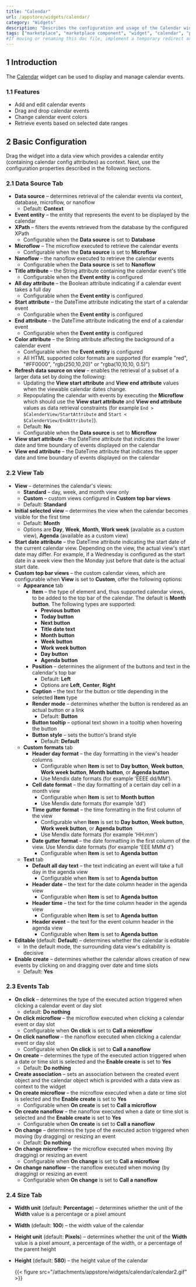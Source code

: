 ```yaml
---
title: "Calendar"
url: /appstore/widgets/calendar/
category: "Widgets"
description: "Describes the configuration and usage of the Calendar widget, which is available in the Mendix Marketplace."
tags: ["marketplace", "marketplace component", "widget", "calendar", "platform support"]
#If moving or renaming this doc file, implement a temporary redirect and let the respective team know they should update the URL in the product. See Mapping to Products for more details.
---
```


## 1 Introduction

The [Calendar](https://marketplace.mendix.com/link/component/107954/) widget can be used to display and manage calendar events.

### 1.1 Features

* Add and edit calendar events
* Drag and drop calendar events
* Change calendar event colors
* Retrieve events based on selected date ranges

## 2 Basic Configuration

Drag the widget into a data view which provides a calendar entity (containing calendar config attributes) as context. Next, use the configuration properties described in the following sections.

### 2.1 Data Source Tab

* **Data source** – determines retrieval of the calendar events via context, database, microflow, or nanoflow
    * Default: **Context**
* **Event entity** – the entity that represents the event to be displayed by the calendar
* **XPath** – filters the events retrieved from the database by the configured XPath
    * Configurable when the **Data source** is set to **Database**
* **Microflow** – The microflow executed to retrieve the calendar events
    * Configurable when the **Data source** is set to **Microflow**
* **Nanoflow** – the nanoflow executed to retrieve the calendar events
    * Configurable when the **Data source** is set to **Nanoflow**
* **Title attribute** – the String attribute containing the calendar event's title
    * Configurable when the **Event entity** is configured
* **All day attribute** – the Boolean attribute indicating if a calendar event takes a full day
    * Configurable when the **Event entity** is configured
* **Start attribute** – the DateTime attribute indicating the start of a calendar event
    * Configurable when the **Event entity** is configured
* **End attribute** – the DateTime attribute indicating the end of a calendar event
    * Configurable when the **Event entity** is configured
* **Color attribute** – the String attribute affecting the background of a calendar event
    * Configurable when the **Event entity** is configured
    * All HTML supported color formats are supported (for example "red", "#FF0000", "rgb(250,10,20)" or "rgba(10,10,10, 0.5)")
* **Refresh data source on view** – enables the retrieval of a subset of a larger data set by doing the following:
    * Updating the **View start attribute** and **View end attribute** values when the viewable calendar dates change.
    * Repopulating the calendar with events by executing the **Microflow** which should use the **View start attribute** and **View end attribute** values as data retrieval constraints (for example `End > $CalenderView/StartAttribute` and `Start < $CalenderView/EndAttribute]`).
    * Default: **No**
    * Configurable when the **Data source** is set to **Microflow**
* **View start attribute** – the DateTime attribute that indicates the lower date and time boundary of events displayed on the calendar
* **View end attribute** – the DateTime attribute that indicates the upper date and time boundary of events displayed on the calendar

### 2.2 View Tab

* **View** – determines the calendar's views:
    * **Standard** – day, week, and month view only
    * **Custom** – custom views configured in **Custom top bar views**
    * Default: **Standard**
* **Initial selected view** – determines the view when the calendar becomes visible for the first time
    * Default: **Month**
    * Options are **Day**, **Week**, **Month**, **Work week** (available as a custom view), **Agenda** (available as a custom view)
* **Start date attribute** – the DateTime attribute indicating the start date of the current calendar view. Depending on the view, the actual view's start date may differ. For example, if a Wednesday is configured as the start date in a week view then the Monday just before that date is the actual start date.
* **Custom top bar views** – the custom calendar views, which are configurable when **View** is set to **Custom**, offer the following options:
    * **Appearance** tab
        * **Item** – the type of element and, thus supported calendar views, to be added to the top bar of the calendar. The default is **Month button**. The following types are supported: 
            * **Previous button**
            * **Today button**
            * **Next button**
            * **Title date text**
            * **Month button**
            * **Week button**
            * **Work week button**
            * **Day button**
            * **Agenda button**
        * **Position** – determines the alignment of the buttons and text in the calendar's top bar
            * Default: **Left**
            * Options are **Left**, **Center**, **Right**
        * **Caption** – the text for the button or title depending in the selected **Item** type
        * **Render mode** – determines whether the button is rendered as an actual button or a link
            * Default: **Button**
        * **Button tooltip** – optional text shown in a tooltip when hovering the button
        * **Button style** – sets the button's brand style
            * Default: **Default**
    * **Custom formats** tab
        * **Header day format** – the day formatting in the view's header columns
            * Configurable when **Item** is set to **Day button**, **Week button**, **Work week button**, **Month button**, or **Agenda button**
            * Use Mendix date formats (for example 'EEEE dd/MM'). 
        * **Cell date format** – the day formatting of a certain day cell in a month view 
            * Configurable when **Item** is set to **Month button** 
            * Use Mendix date formats (for example 'dd')
        * **Time gutter format** – the time formatting in the first column of the view
            * Configurable when **Item** is set to **Day button**, **Week button**, **Work week button**, or **Agenda button** 
            * Use Mendix date formats (for example 'HH:mm')
        * **Date gutter format** – the date formatting in the first column of the view. Use Mendix date formats (for example 'EEE MMM d')
            * Configurable when **Item** is set to **Agenda button** 
    * **Text** tab
        * **Default all day text** – the text indicating an event will take a full day in the agenda view
            * Configurable when **Item** is set to **Agenda button** 
        * **Header date** – the text for the date column header in the agenda view
            * Configurable when **Item** is set to **Agenda button** 
        * **Header time** – the text for the time column header in the agenda view
            * Configurable when **Item** is set to **Agenda button**
        * **Header event** – the text for the event column header in the agenda view
            * Configurable when **Item** is set to **Agenda button** 
* **Editable** (default: **Default**) – determines whether the calendar is editable
    * In the default mode, the surrounding data view's editability is decisive
* **Enable create** – determines whether the calendar allows creation of new events by clicking on and dragging over date and time slots
    * Default: **Yes**

### 2.3 Events Tab

* **On click** – determines the type of the executed action triggered when clicking a calendar event or day slot
    * default: **Do nothing** 
* **On click microflow** – the microflow executed when clicking a calendar event or day slot
    * Configurable when **On click** is set to **Call a microflow** 
* **On click nanoflow** – the nanoflow executed when clicking a calendar event or day slot
    * Configurable when **On click** is set to **Call a nanoflow**
* **On create** – determines the type of the executed action triggered when a date or time slot is selected and the **Enable create** is set to **Yes**
    * Default: **Do nothing**
* **Create association** – sets an association between the created event object and the calendar object which is provided with a data view as context to the widget
* **On create microflow** – the microflow executed when a date or time slot is selected and the **Enable create** is set to **Yes**
    * Configurable when **On create** is set to **Call a microflow**
* **On create nanoflow** – the nanoflow executed when a date or time slot is selected and the **Enable create** is set to **Yes**
    * Configurable when **On create** is set to **Call a nanoflow**
* **On change** – determines the type of the executed action triggered when moving (by dragging) or resizing an event
    * Default: **Do nothing**
* **On change microflow** – the microflow executed when moving (by dragging) or resizing an event
    * Configurable when **On change** is set to **Call a microflow**
* **On change nanoflow** – the nanoflow executed when moving (by dragging) or resizing an event
    * Configurable when **On change** is set to **Call a nanoflow**

### 2.4 Size Tab

* **Width unit** (default: **Percentage**) – determines whether the unit of the **Width** value is a percentage or a pixel amount
* **Width** (default: **100**) – the width value of the calendar
* **Height unit** (default: **Pixels**) – determines whether the unit of the **Width** value is a pixel amount, a percentage of the width, or a percentage of the parent height
* **Height** (default: **580**) – the height value of the calendar

    {{< figure src="/attachments/appstore/widgets/calendar/calendar2.gif" >}}
